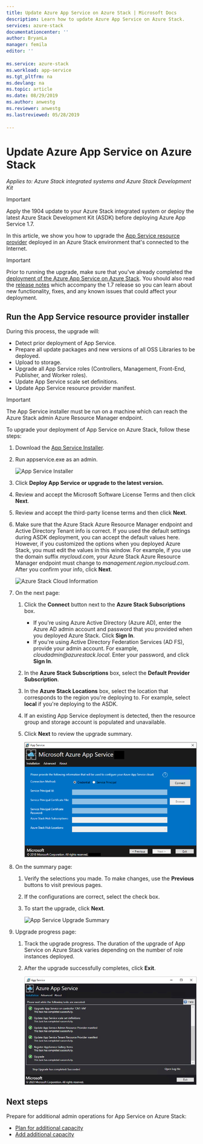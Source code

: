 ```yaml
---
title: Update Azure App Service on Azure Stack | Microsoft Docs
description: Learn how to update Azure App Service on Azure Stack.
services: azure-stack
documentationcenter: ''
author: BryanLa
manager: femila
editor: ''

ms.service: azure-stack
ms.workload: app-service
ms.tgt_pltfrm: na
ms.devlang: na
ms.topic: article
ms.date: 08/29/2019
ms.author: anwestg
ms.reviewer: anwestg
ms.lastreviewed: 05/28/2019

---
```

# Update Azure App Service on Azure Stack

*Applies to: Azure Stack integrated systems and Azure Stack Development Kit*

> [!IMPORTANT]
> Apply the 1904 update to your Azure Stack integrated system or deploy the latest Azure Stack Development Kit (ASDK) before deploying Azure App Service 1.7.

In this article, we show you how to upgrade the [App Service resource provider](azure-stack-app-service-overview.md) deployed in an Azure Stack environment that's connected to the Internet.

> [!IMPORTANT]
> Prior to running the upgrade, make sure that you've already completed the [deployment of the Azure App Service on Azure Stack](azure-stack-app-service-deploy.md). You should also read the [release notes](azure-stack-app-service-release-notes-update-seven.md) which accompany the 1.7 release so you can learn about new functionality, fixes, and any known issues that could affect your deployment.

## Run the App Service resource provider installer

During this process, the upgrade will:

* Detect prior deployment of App Service.
* Prepare all update packages and new versions of all OSS Libraries to be deployed.
* Upload to storage.
* Upgrade all App Service roles (Controllers, Management, Front-End, Publisher, and Worker roles).
* Update App Service scale set definitions.
* Update App Service resource provider manifest.

> [!IMPORTANT]
> The App Service installer must be run on a machine which can reach the Azure Stack admin Azure Resource Manager endpoint.

To upgrade your deployment of App Service on Azure Stack, follow these steps:

1. Download the [App Service Installer](https://aka.ms/appsvcupdate7installer).

2. Run appservice.exe as an admin.

    ![App Service Installer][1]

3. Click **Deploy App Service or upgrade to the latest version.**

4. Review and accept the Microsoft Software License Terms and then click **Next**.

5. Review and accept the third-party license terms and then click **Next**.

6. Make sure that the Azure Stack Azure Resource Manager endpoint and Active Directory Tenant info is correct. If you used the default settings during ASDK deployment, you can accept the default values here. However, if you customized the options when you deployed Azure Stack, you must edit the values in this window. For example, if you use the domain suffix *mycloud.com*, your Azure Stack Azure Resource Manager endpoint must change to *management.region.mycloud.com*. After you confirm your info, click **Next**.

    ![Azure Stack Cloud Information][2]

7. On the next page:

   1. Click the **Connect** button next to the **Azure Stack Subscriptions** box.
        * If you're using Azure Active Directory (Azure AD), enter the Azure AD admin account and password that you provided when you deployed Azure Stack. Click  **Sign In**.
        * If you're using Active Directory Federation Services (AD FS), provide your admin account. For example, *cloudadmin\@azurestack.local*. Enter your password, and click **Sign In**.
   2. In the **Azure Stack Subscriptions** box, select the **Default Provider Subscription**.
   3. In the **Azure Stack Locations** box, select the location that corresponds to the region you're deploying to. For example, select **local** if you're deploying to the ASDK.
   4. If an existing App Service deployment is detected, then the resource group and storage account is populated and unavailable.
   5. Click **Next** to review the upgrade summary.

      ![App Service Installation Detected][3]

8. On the summary page:
   1. Verify the selections you made. To make changes, use the **Previous** buttons to visit previous pages.
   2. If the configurations are correct, select the check box.
   3. To start the upgrade, click **Next**.

       ![App Service Upgrade Summary][4]

9. Upgrade progress page:
    1. Track the upgrade progress. The duration of the upgrade of App Service on Azure Stack varies depending on the number of role instances deployed.
    2. After the upgrade successfully completes, click **Exit**.

        ![App Service Upgrade Progress][5]

<!--Image references-->
[1]: ./media/azure-stack-app-service-update/app-service-exe.png
[2]: ./media/azure-stack-app-service-update/app-service-azure-resource-manager-endpoints.png
[3]: ./media/azure-stack-app-service-update/app-service-installation-detected.png
[4]: ./media/azure-stack-app-service-update/app-service-upgrade-summary.png
[5]: ./media/azure-stack-app-service-update/app-service-upgrade-complete.png

## Next steps

Prepare for additional admin operations for App Service on Azure Stack:

* [Plan for additional capacity](azure-stack-app-service-capacity-planning.md)
* [Add additional capacity](azure-stack-app-service-add-worker-roles.md)
